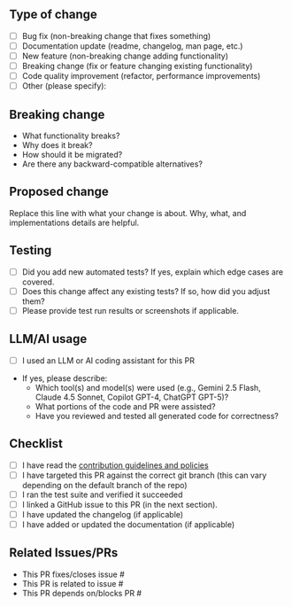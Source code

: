 ## Type of change 

<!--
Feel free to remove sections and items that don't pertain to the context of your PR.
For example, if you're updating docs, you don't need the testing section.
Note that you do not need to delete these HTML comments as they are not visible after the PR is submitted.
-->

<!-- *Pick at least one.* -->

* [ ] Bug fix (non-breaking change that fixes something)
* [ ] Documentation update (readme, changelog, man page, etc.)
* [ ] New feature (non-breaking change adding functionality)
* [ ] Breaking change (fix or feature changing existing functionality)
* [ ] Code quality improvement (refactor, performance improvements)
* [ ] Other (please specify):

## Breaking change

<!-- *Does this Pull Request introduce a breaking change?* -->

- What functionality breaks?
- Why does it break?
- How should it be migrated?  
- Are there any backward-compatible alternatives?

## Proposed change

<!-- *Please describe the purpose of this change, the problem it solves, and why the change is necessary. Including code snippets or links to related documentation when applicable will assist approval.* -->

Replace this line with what your change is about. Why, what, and implementations details are helpful.

## Testing

<!-- *Please explain how you tested this change manually, and if applicable, what new tests you added.* -->

- [ ] Did you add new automated tests? If yes, explain which edge cases are covered.
- [ ] Does this change affect any existing tests? If so, how did you adjust them?
- [ ] Please provide test run results or screenshots if applicable.

## LLM/AI usage

<!-- *Please disclose any use of LLMs or AI coding assistants in creating this PR.* -->

- [ ] I used an LLM or AI coding assistant for this PR
- If yes, please describe:
  - Which tool(s) and model(s) were used (e.g., Gemini 2.5 Flash, Claude 4.5 Sonnet, Copilot GPT-4, ChatGPT GPT-5)?
  - What portions of the code and PR were assisted?
  - Have you reviewed and tested all generated code for correctness?

## Checklist

<!-- No PR without a related GH issue! Conversations about your PR efforts in other channels such as electronic mail, social media, morse code, homing pigeon, or slack are great starting points, but **do not count** for this requirement. --> 

* [ ] I have read the [contribution guidelines and policies](https://github.com/WLAN-Pi/.github/blob/main/docs/contributing.md)
* [ ] I have targeted this PR against the correct git branch (this can vary depending on the default branch of the repo)
* [ ] I ran the test suite and verified it succeeded
* [ ] I linked a GitHub issue to this PR (in the next section). 
* [ ] I have updated the changelog (if applicable)
* [ ] I have added or updated the documentation (if applicable)

## Related Issues/PRs

<!-- *Pick at least one. Delete the other lines.* -->

- This PR fixes/closes issue #
- This PR is related to issue #
- This PR depends on/blocks PR #